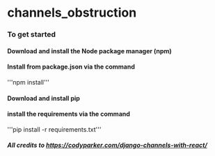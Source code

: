 # channels_obstruction

### To get started
#### Download and install the Node package manager (npm)
#### Install from package.json via the command 
'''npm install'''
#### Download and install pip
#### install the requirements via the command 
'''pip install -r requirements.txt'''


##### All credits to https://codyparker.com/django-channels-with-react/
